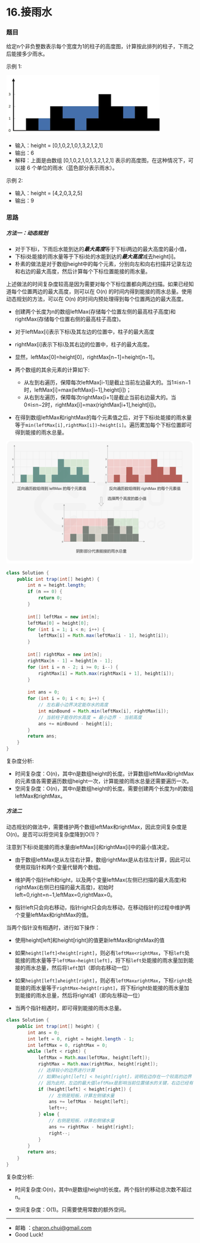 16.接雨水
===


### 题目

给定n个非负整数表示每个宽度为1的柱子的高度图，计算按此排列的柱子，下雨之后能接多少雨水。

示例 1:    

![image](https://raw.githubusercontent.com/CharonChui/Pictures/master/rainwatertrap_1.png?raw=true)

- 输入：height = [0,1,0,2,1,0,1,3,2,1,2,1]
- 输出：6
- 解释：上面是由数组 [0,1,0,2,1,0,1,3,2,1,2,1] 表示的高度图，在这种情况下，可以接 6 个单位的雨水（蓝色部分表示雨水）。 

示例 2:     

- 输入：height = [4,2,0,3,2,5]
- 输出：9


### 思路

##### 方法一：动态规划

- 对于下标i，下雨后水能到达的***最大高度***等于下标i两边的最大高度的最小值，
- 下标i处能接的雨水量等于下标i处的水能到达的***最大高度***减去height[i]。
- 朴素的做法是对于数组height中的每个元素，分别向左和向右扫描并记录左边和右边的最大高度，然后计算每个下标位置能接的雨水量。


上述做法的时间复杂度较高是因为需要对每个下标位置都向两边扫描。如果已经知道每个位置两边的最大高度，则可以在 O(n) 的时间内得到能接的雨水总量。使用动态规划的方法，可以在 O(n) 的时间内预处理得到每个位置两边的最大高度。

- 创建两个长度为n的数组leftMax(存储每个位置左侧的最高柱子高度)和rightMax(存储每个位置右侧的最高柱子高度)。
- 对于leftMax[i]表示下标i及其左边的位置中，柱子的最大高度
- rightMax[i]表示下标i及其右边的位置中，柱子的最大高度。
- 显然，leftMax[0]=height[0]，rightMax[n−1]=height[n−1]。
- 两个数组的其余元素的计算如下:    
    - 从左到右遍历，保障每次leftMax[i-1]是截止当前左边最大的。当1≤i≤n−1时，leftMax[i]=max(leftMax[i−1],height[i])；
    - 从右到左遍历，保障每次rightMax[i+1]是截止当前右边最大的。当0≤i≤n−2时，rightMax[i]=max(rightMax[i+1],height[i])。

- 在得到数组leftMax和rightMax的每个元素值之后，对于下标i处能接的雨水量等于`min(leftMax[i],rightMax[i])−height[i]`。遍历累加每个下标位置即可得到能接的雨水总量。


![image](https://raw.githubusercontent.com/CharonChui/Pictures/master/rainbow_2.png?raw=true)


```java
class Solution {
    public int trap(int[] height) {
        int n = height.length;
        if (n == 0) {
            return 0;
        }

        int[] leftMax = new int[n];
        leftMax[0] = height[0];
        for (int i = 1; i < n; i++) {
            leftMax[i] = Math.max(leftMax[i - 1], height[i]);
        }

        int[] rightMax = new int[n];
        rightMax[n - 1] = height[n - 1];
        for (int i = n - 2; i >= 0; i--) {
            rightMax[i] = Math.max(rightMax[i + 1], height[i]);
        }

        int ans = 0;
        for (int i = 0; i < n; i++) {
            // 左右最小边界决定能存水的高度
            int minBound = Math.min(leftMax[i], rightMax[i]);
            // 当前柱子能存的水高度 = 最小边界 - 当前高度
            ans += minBound - height[i];
        }
        return ans;
    }
}
```

复杂度分析:    

- 时间复杂度：O(n)，其中n是数组height的长度。计算数组leftMax和rightMax的元素值各需要遍历数组height一次，计算能接的雨水总量还需要遍历一次。
- 空间复杂度：O(n)，其中n是数组height的长度。需要创建两个长度为n的数组leftMax和rightMax。



##### 方法二

动态规划的做法中，需要维护两个数组leftMax和rightMax，因此空间复杂度是O(n)。是否可以将空间复杂度降到O(1)？

注意到下标i处能接的雨水量由leftMax[i]和rightMax[i]中的最小值决定。      

- 由于数组leftMax是从左往右计算，数组rightMax是从右往左计算，因此可以使用双指针和两个变量代替两个数组。

- 维护两个指针left和right，以及两个变量leftMax(左侧已扫描的最大高度)和rightMax(右侧已扫描的最大高度)，初始时left=0,right=n−1,leftMax=0,rightMax=0。
- 指针left只会向右移动，指针right只会向左移动，在移动指针的过程中维护两个变量leftMax和rightMax的值。    

当两个指针没有相遇时，进行如下操作：

- 使用height[left]和height[right]的值更新leftMax和rightMax的值

- 如果`height[left]<height[right]`，则必有`leftMax<rightMax`，下标`left`处能接的雨水量等于`leftMax−height[left]`，将下标`left`处能接的雨水量加到能接的雨水总量，然后将`left`加1（即向右移动一位）

- 如果`height[left]≥height[right]`，则必有`leftMax≥rightMax`，下标`right`处能接的雨水量等于`rightMax−height[right]`，将下标right处能接的雨水量加到能接的雨水总量，然后将right减1（即向左移动一位）

- 当两个指针相遇时，即可得到能接的雨水总量。


```java
class Solution {
    public int trap(int[] height) {
        int ans = 0;
        int left = 0, right = height.length - 1;
        int leftMax = 0, rightMax = 0;
        while (left < right) {
            leftMax = Math.max(leftMax, height[left]);
            rightMax = Math.max(rightMax, height[right]);
            // 选择较小的边界进行计算
            // 如果height[left] < height[right]，说明右边存在一个较高的边界（至少是right指向的高度）能够保证左边有一个有效的边界（即leftMax）可以储水。
            // 因为此时，左边的最大值leftMax是影响当前位置储水的关键，右边已经有一个不小于height[left]的边界（right指针指向的高度更高）。
            if (height[left] < height[right]) {
                // 左侧是短板，计算左侧储水量
                ans += leftMax - height[left];
                left++;
            } else {
                // 右侧是短板，计算右侧储水量
                ans += rightMax - height[right];
                right--;
            }
        }
        return ans;
    }
}
```

复杂度分析:     

- 时间复杂度:O(n)，其中n是数组height的长度。两个指针的移动总次数不超过n。

- 空间复杂度：O(1)。只需要使用常数的额外空间。




---
- 邮箱 ：charon.chui@gmail.com  
- Good Luck! 

	
